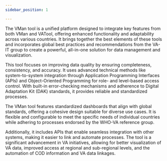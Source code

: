 ```yaml
---
sidebar_position: 1

---
```



The VMan tool is a unified platform designed to integrate key features from both VMan and VATool, offering enhanced functionality and adaptability across various countries. It brings together the best elements of these tools and incorporates global best practices and recommendations from the VA-IT group to create a powerful, all-in-one solution for data management and visualization.

This tool focuses on improving data quality by ensuring completeness, consistency, and accuracy. It uses advanced technical methods like system-to-system integration through Application Programming Interfaces (APIs) and Object-Oriented Programming for role- and level-based access control. With built-in error-checking mechanisms and adherence to Digital Adaptation Kit (DAK) standards, it provides reliable and standardized processes.

The VMan tool features standardized dashboards that align with global standards, offering a cohesive design suitable for diverse use cases. It is flexible and configurable to meet the specific needs of individual countries while adhering to processes endorsed by the WHO-VA reference group.

Additionally, it includes APIs that enable seamless integration with other systems, making it easier to link and automate processes. The tool is a significant advancement in VA initiatives, allowing for better visualization of VA data, improved access at regional and sub-regional levels, and the automation of COD information and VA data linkages.

